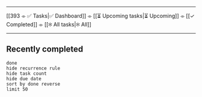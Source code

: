  ---
[[393 ⌯ ✅ Tasks|✅ Dashboard]] ⌯ [[⏳ Upcoming tasks|⏳ Upcoming]] ⌯ [[✓ Completed]] ⌯ [[✻ All tasks|✻ All]]

---
## Recently completed

```tasks
done
hide recurrence rule 
hide task count
hide due date
sort by done reverse
limit 50
```
